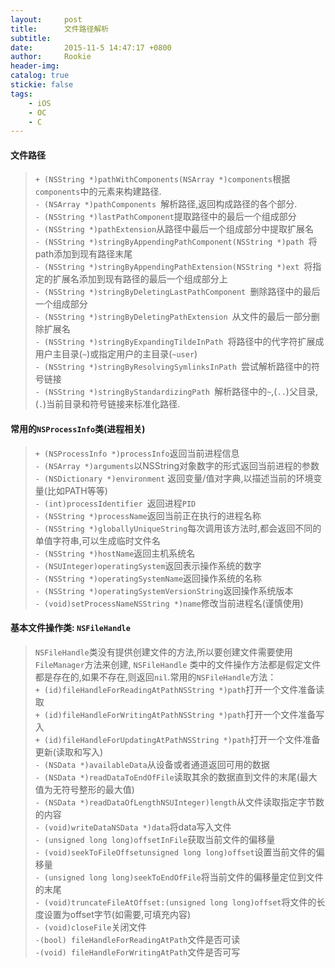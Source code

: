 ```yaml
---
layout:     post
title:      文件路径解析
subtitle:   
date:       2015-11-5 14:47:17 +0800
author:     Rookie
header-img: 
catalog: true
stickie: false
tags:
    - iOS
    - OC
    - C
---
```


#### 文件路径

>`+ (NSString *)pathWithComponents(NSArray *)components`根据`components`中的元素来构建路径.  
>`- (NSArray *)pathComponents `解析路径,返回构成路径的各个部分.  
>`- (NSString *)lastPathComponent`提取路径中的最后一个组成部分  
>`- (NSString *)pathExtension`从路径中最后一个组成部分中提取扩展名  
>`- (NSString *)stringByAppendingPathComponent(NSString *)path `将path添加到现有路径末尾  
>`- (NSString *)stringByAppendingPathExtension(NSString *)ext `将指定的扩展名添加到现有路径的最后一个组成部分上  
>`- (NSString *)stringByDeletingLastPathComponent `删除路径中的最后一个组成部分  
>`- (NSString *)stringByDeletingPathExtension `从文件的最后一部分删除扩展名  
>`- (NSString *)stringByExpandingTildeInPath `将路径中的代字符扩展成用户主目录(`~`)或指定用户的主目录(`~user`)  
>`- (NSString *)stringByResolvingSymlinksInPath `尝试解析路径中的符号链接  
>`- (NSString *)stringByStandardizingPath `解析路径中的`~`,(`..`)父目录,(`.`)当前目录和符号链接来标准化路径.   

#### 常用的`NSProcessInfo`类(进程相关) 

>`+ (NSProcessInfo *)processInfo`返回当前进程信息  
>`- (NSArray *)arguments`以NSString对象数字的形式返回当前进程的参数  
>`- (NSDictionary *)environment` 返回变量/值对字典,以描述当前的环境变量(比如PATH等等)  
>`- (int)processIdentifier `返回进程`PID`  
>`- (NSString *)processName`返回当前正在执行的进程名称  
>`- (NSString *)globallyUniqueString`每次调用该方法时,都会返回不同的单值字符串,可以生成临时文件名  
>`- (NSString *)hostName`返回主机系统名  
>`- (NSUInteger)operatingSystem`返回表示操作系统的数字  
>`- (NSString *)operatingSystemName`返回操作系统的名称  
>`- (NSString *)operatingSystemVersionString`返回操作系统版本  
>`- (void)setProcessNameNSString *)name`修改当前进程名(谨慎使用)  

#### 基本文件操作类: `NSFileHandle`  

>`NSFileHandle`类没有提供创建文件的方法,所以要创建文件需要使用`FileManager`方法来创建, `NSFileHandle`  类中的文件操作方法都是假定文件都是存在的,如果不存在,则返回`nil`.常用的`NSFileHandle`方法：  
>`+ (id)fileHandleForReadingAtPathNSString *)path`打开一个文件准备读取  
>`+ (id)fileHandleForWritingAtPathNSString *)path`打开一个文件准备写入  
>`+ (id)fileHandleForUpdatingAtPathNSString *)path`打开一个文件准备更新(读取和写入)  
>`- (NSData *)availableData`从设备或者通道返回可用的数据  
>`- (NSData *)readDataToEndOfFile`读取其余的数据直到文件的末尾(最大值为无符号整形的最大值)  
>`- (NSData *)readDataOfLengthNSUInteger)length`从文件读取指定字节数的内容  
>`- (void)writeDataNSData *)data`将data写入文件  
>`- (unsigned long long)offsetInFile`获取当前文件的偏移量  
>`- (void)seekToFileOffsetunsigned long long)offset`设置当前文件的偏移量  
>`- (unsigned long long)seekToEndOfFile`将当前文件的偏移量定位到文件的末尾  
>`- (void)truncateFileAtOffset:(unsigned long long)offset`将文件的长度设置为offset字节(如需要,可填充内容)  
>`- (void)closeFile`关闭文件  
>`-(bool) fileHandleForReadingAtPath`文件是否可读  
>`-(void) fileHandleForWritingAtPath`文件是否可写  









